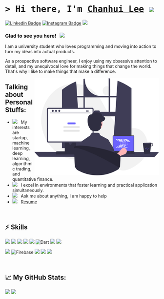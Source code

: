 # <samp>&gt; Hi there, I'm <a href="https://www.linkedin.com/in/chanhui-lee/" target="_blank">Chanhui Lee</a> <img src="https://media.giphy.com/media/hvRJCLFzcasrR4ia7z/giphy.gif" width="25"> </samp>

[![Linkedin Badge](https://img.shields.io/badge/-LinkedIn-0e76a8?style=flat-square&logo=Linkedin&logoColor=white)](https://www.linkedin.com/in/chanhui-lee/)
[![Instagram Badge](https://img.shields.io/badge/-Instagram-e4405f?style=flat-square&logo=Instagram&logoColor=white)](https://www.instagram.com/loup__daniel/)
<a href="loupdaniel12@gmail.com" target="_blank"><img src="https://img.shields.io/badge/Gmail-EA4335?style=flat-square&logo=Gmail&logoColor=white"/></a>


### Glad to see you here! &nbsp; ![](https://visitor-badge.glitch.me/badge?page_id=Gapur.Gapur)

I am a university student who loves programming and moving into action to turn my ideas into actual products.

As a prospective software engineer, I enjoy using my obsessive attention to detail, and my unequivocal love for making things that change the world. That's why I like to make things that make a difference.

<img align="right" alt="GIF" src="https://raw.githubusercontent.com/loupdaniel/loupdaniel/5ad33c456827b0876e47e150ea6431758f36069b/assets/programming.svg" width="408" height="318" />
  
  
## **Talking about Personal Stuffs:**

- <img src="https://github.com/Gapur/Gapur/blob/main/assets/developer.gif?raw=true" width="21" />&nbsp;&nbsp; My interests are startup, machine learning, deep learning, algorithmic trading, and quantitative finance.
- <img src="https://github.com/Gapur/Gapur/blob/main/assets/lightning.gif?raw=true" width="21" />&nbsp;&nbsp; I excel in environments that foster learning and practical application simultaneously.
- <img src="https://github.com/Gapur/Gapur/blob/main/assets/message.gif?raw=true" width="21" />&nbsp;&nbsp; Ask me about anything, I am happy to help
- <img src="https://github.com/Gapur/Gapur/blob/main/assets/doc.gif?raw=true" width="21" />&nbsp;&nbsp; [Resume](https://www.linkedin.com/in/chanhui-lee/overlay/1737424242714/single-media-viewer/?profileId=ACoAAEIH9VIBaosNmEIi9toOuaC5Qrr222F8C5E)

</br>

## **⚡ Skills**
<img src="https://img.shields.io/badge/html5-E34F26?style=for-the-badge&logo=html5&logoColor=white"> <img src="https://img.shields.io/badge/css3-1572B6?style=for-the-badge&logo=css3&logoColor=white"> <img src="https://img.shields.io/badge/sass-CC6699?style=for-the-badge&logo=sass&logoColor=white"> <img src="https://img.shields.io/badge/javascript-F7DF1E?style=for-the-badge&logo=javascript&logoColor=black"> <img src="https://img.shields.io/badge/typescript-3178C6?style=for-the-badge&logo=typescript&logoColor=white"> ![Dart](https://img.shields.io/badge/Dart-0175C2?style=for-the-badge&logo=dart&logoColor=white) <img src="https://img.shields.io/badge/python-3670A0?style=for-the-badge&logo=python&logoColor=ffdd54"> <img src="https://img.shields.io/badge/r-276DC3?style=for-the-badge&logo=r&logoColor=white">

<img src="https://img.shields.io/badge/flutter-02569B?style=for-the-badge&logo=flutter&logoColor=white"> ![Firebase](https://img.shields.io/badge/Firebase-FFCA28?style=for-the-badge&logo=firebase&logoColor=white) <img src="https://img.shields.io/badge/github-181717?style=for-the-badge&logo=github&logoColor=white"> <img src="https://img.shields.io/badge/git-F05032?style=for-the-badge&logo=git&logoColor=white"> <img src="https://img.shields.io/badge/linux-FCC624?style=for-the-badge&logo=linux&logoColor=black">

</br>

## 📈 **My GitHub Stats:**

<p>
  <img height="180em" src="https://github-readme-stats.vercel.app/api?username=loupdaniel&show_icons=true&theme=aura" />
  <img height="180em" src="https://github-readme-stats.vercel.app/api/top-langs/?username=loupdaniel&exclude_repo=KNN-Image-Classification&show_icons=true&hide_border=true&layout=compact&theme=aura&langs_count=8"/>
</p>




